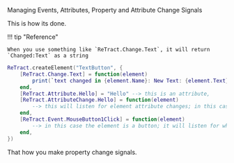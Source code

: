 Managing Events, Attributes, Property and Attribute Change Signals

This is how its done.

!!! tip "Reference"

    When you use something like `ReTract.Change.Text`, it will return `Changed:Text` as a string

```lua
ReTract.createElement("TextButton", {
    [ReTract.Change.Text] = function(element)
        print(`text changed in {element.Name}: New Text: {element.Text}`)
    end,
    [ReTract.Attribute.Hello] = "Hello" --> this is an attribute,
    [ReTract.AttributeChange.Hello] = function(element)
        --> this will listen for element attribute changes; in this case its `Hello`
    end,
    [ReTract.Event.MouseButton1Click] = function(element)
        --> in this case the element is a button; it will listen for when button is clicked
    end,
})
```

That how you make property change signals.